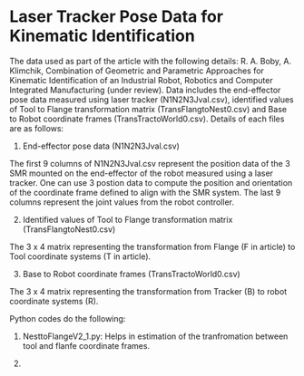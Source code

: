 # Laser Tracker Pose Data for Kinematic Identification
The data used as part of the article with the following details: R. A. Boby, A. Klimchik, Combination of Geometric and Parametric Approaches for Kinematic Identification of an Industrial Robot, Robotics and Computer Integrated Manufacturing (under review). Data includes the end-effector pose data measured using laser tracker (N1N2N3Jval.csv), identified values of Tool to Flange transformation matrix (TransFlangtoNest0.csv) and Base to Robot coordinate frames (TransTractoWorld0.csv). Details of each files are as follows:

1. End-effector pose data (N1N2N3Jval.csv)

The first 9 columns of N1N2N3Jval.csv represent the position data of the 3 SMR mounted on the end-effector of the robot measured using a laser tracker. One can use 3 postion data to compute the position and orientation of the coordinate frame defined to align with the SMR system. 
The last 9 columns represent the joint values from the robot controller.

2. Identified values of Tool to Flange transformation matrix (TransFlangtoNest0.csv)

The 3 x 4 matrix representing the transformation from Flange (F in article) to Tool coordinate systems (T in article).

3. Base to Robot coordinate frames (TransTractoWorld0.csv)

The 3 x 4 matrix representing the transformation from Tracker (B) to robot coordinate systems (R).

Python codes do the following:

1) NesttoFlangeV2_1.py: Helps in estimation of the tranfromation between tool and flanfe coordinate frames.

2) 

